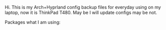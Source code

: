 Hi.
This is my Arch+Hyprland config backup files for everyday using on my laptop, now it is ThinkPad T480.
May be I will update configs may be not.

Packages what I am using:
